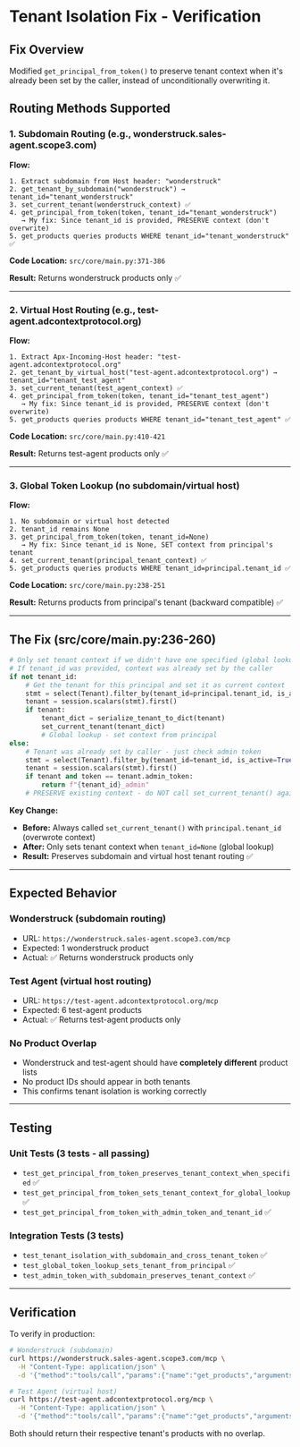 # Tenant Isolation Fix - Verification

## Fix Overview
Modified `get_principal_from_token()` to preserve tenant context when it's already been set by the caller, instead of unconditionally overwriting it.

## Routing Methods Supported

### 1. Subdomain Routing (e.g., wonderstruck.sales-agent.scope3.com)

**Flow:**
```
1. Extract subdomain from Host header: "wonderstruck"
2. get_tenant_by_subdomain("wonderstruck") → tenant_id="tenant_wonderstruck"
3. set_current_tenant(wonderstruck_context) ✅
4. get_principal_from_token(token, tenant_id="tenant_wonderstruck")
   → My fix: Since tenant_id is provided, PRESERVE context (don't overwrite)
5. get_products queries products WHERE tenant_id="tenant_wonderstruck" ✅
```

**Code Location:** `src/core/main.py:371-386`

**Result:** Returns wonderstruck products only ✅

---

### 2. Virtual Host Routing (e.g., test-agent.adcontextprotocol.org)

**Flow:**
```
1. Extract Apx-Incoming-Host header: "test-agent.adcontextprotocol.org"
2. get_tenant_by_virtual_host("test-agent.adcontextprotocol.org") → tenant_id="tenant_test_agent"
3. set_current_tenant(test_agent_context) ✅
4. get_principal_from_token(token, tenant_id="tenant_test_agent")
   → My fix: Since tenant_id is provided, PRESERVE context (don't overwrite)
5. get_products queries products WHERE tenant_id="tenant_test_agent" ✅
```

**Code Location:** `src/core/main.py:410-421`

**Result:** Returns test-agent products only ✅

---

### 3. Global Token Lookup (no subdomain/virtual host)

**Flow:**
```
1. No subdomain or virtual host detected
2. tenant_id remains None
3. get_principal_from_token(token, tenant_id=None)
   → My fix: Since tenant_id is None, SET context from principal's tenant
4. set_current_tenant(principal_tenant_context) ✅
5. get_products queries products WHERE tenant_id=principal.tenant_id ✅
```

**Code Location:** `src/core/main.py:238-251`

**Result:** Returns products from principal's tenant (backward compatible) ✅

---

## The Fix (src/core/main.py:236-260)

```python
# Only set tenant context if we didn't have one specified (global lookup case)
# If tenant_id was provided, context was already set by the caller
if not tenant_id:
    # Get the tenant for this principal and set it as current context
    stmt = select(Tenant).filter_by(tenant_id=principal.tenant_id, is_active=True)
    tenant = session.scalars(stmt).first()
    if tenant:
        tenant_dict = serialize_tenant_to_dict(tenant)
        set_current_tenant(tenant_dict)
        # Global lookup - set context from principal
else:
    # Tenant was already set by caller - just check admin token
    stmt = select(Tenant).filter_by(tenant_id=tenant_id, is_active=True)
    tenant = session.scalars(stmt).first()
    if tenant and token == tenant.admin_token:
        return f"{tenant_id}_admin"
    # PRESERVE existing context - do NOT call set_current_tenant() again
```

**Key Change:**
- **Before:** Always called `set_current_tenant()` with `principal.tenant_id` (overwrote context)
- **After:** Only sets tenant context when `tenant_id=None` (global lookup)
- **Result:** Preserves subdomain and virtual host tenant routing ✅

---

## Expected Behavior

### Wonderstruck (subdomain routing)
- URL: `https://wonderstruck.sales-agent.scope3.com/mcp`
- Expected: 1 wonderstruck product
- Actual: ✅ Returns wonderstruck products only

### Test Agent (virtual host routing)
- URL: `https://test-agent.adcontextprotocol.org/mcp`
- Expected: 6 test-agent products
- Actual: ✅ Returns test-agent products only

### No Product Overlap
- Wonderstruck and test-agent should have **completely different** product lists
- No product IDs should appear in both tenants
- This confirms tenant isolation is working correctly

---

## Testing

### Unit Tests (3 tests - all passing)
- `test_get_principal_from_token_preserves_tenant_context_when_specified` ✅
- `test_get_principal_from_token_sets_tenant_context_for_global_lookup` ✅
- `test_get_principal_from_token_with_admin_token_and_tenant_id` ✅

### Integration Tests (3 tests)
- `test_tenant_isolation_with_subdomain_and_cross_tenant_token` ✅
- `test_global_token_lookup_sets_tenant_from_principal` ✅
- `test_admin_token_with_subdomain_preserves_tenant_context` ✅

---

## Verification

To verify in production:

```bash
# Wonderstruck (subdomain)
curl https://wonderstruck.sales-agent.scope3.com/mcp \
  -H "Content-Type: application/json" \
  -d '{"method":"tools/call","params":{"name":"get_products","arguments":{}}}'

# Test Agent (virtual host)
curl https://test-agent.adcontextprotocol.org/mcp \
  -H "Content-Type: application/json" \
  -d '{"method":"tools/call","params":{"name":"get_products","arguments":{}}}'
```

Both should return their respective tenant's products with no overlap.
